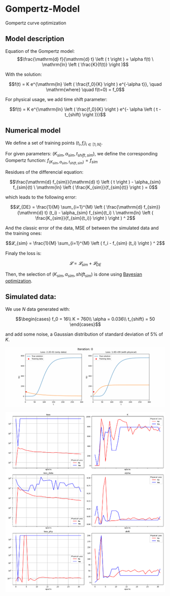 # Gompertz-Model
Gompertz curve optimization



## Model description

Equation of the Gompertz model:
$$\frac{\mathrm{d} f}{\mathrm{d} t} \left ( t \right ) = \alpha f(t) \ \mathrm{ln} \left ( \frac{K}{f(t)} \right )$$

With the solution: 

$$f(t) = K e^{\mathrm{ln} \left ( \frac{f_0}{K} \right ) e^{-\alpha t}}, \quad \mathrm{where} \quad f(t=0) = f_0$$

For physical usage, we add time shift parameter:

$$f(t) = K e^{\mathrm{ln} \left ( \frac{f_0}{K} \right ) e^{- \alpha \left ( t - t_{shift} \right )}}$$



## Numerical model

We define a set of training points $(t_i, f_i)_{i \in [1; N]}$.

For given parameters: $(K_{sim}, \alpha_{sim}, t_{shift,sim})$, we define the corresponding Gompertz function: $f_{(K_{sim}, \alpha_{sim}, t_{shift,sim})} = f_{sim}$

Residues of the differencial equation:

$$\frac{\mathrm{d} f_{sim}}{\mathrm{d} t} \left ( t \right ) - \alpha_{sim} f_{sim}(t) \ \mathrm{ln} \left ( \frac{K_{sim}}{f_{sim}(t)} \right ) = 0$$

which leads to the following error:

$$𝓛_{DE} = \frac{1}{M} \sum_{i=1}^{M} \left ( \frac{\mathrm{d} f_{sim}}{\mathrm{d} t} (t_i) - \alpha_{sim} f_{sim}(t_i) \ \mathrm{ln} \left ( \frac{K_{sim}}{f_{sim}(t_i)} \right ) \right ) ^ 2$$

And the classic error of the data, MSE of between the simulated data and the training ones:

$$𝓛_{sim} = \frac{1}{M} \sum_{i=1}^{M} \left ( f_i - f_{sim} (t_i) \right ) ^ 2$$

Finaly the loss is:

$$𝓛 = 𝓛_{sim} + 𝓛_{DE}$$

Then, the selection of $(K_{sim}, \alpha_{sim}, shift_{sim})$ is done using [Bayesian optimization](http://hyperopt.github.io/hyperopt/).



## Simulated data:

We use $N$ data generated with: 

$$\begin{cases}
f_0 = 16\\
K = 760\\
\alpha = 0.036\\
t_{shift} = 50
\end{cases}$$

and add some noise, a Gaussian distribution of standard deviation of 5% of $K$.


![Gompertz model](static/gompertz_model.gif)

![Iteration process](static/iterations.png)
